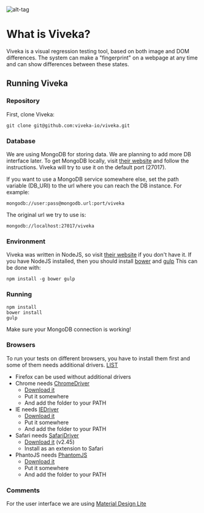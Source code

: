 ![alt-tag](http://viveka.io/viveka.png)

# What is Viveka?

Viveka is a visual regression testing tool, based on both image and DOM differences.
The system can make a "fingerprint" on a webpage at any time and can show differences
between these states.

## Running Viveka

### Repository

First, clone Viveka:

    git clone git@github.com:viveka-io/viveka.git

### Database

We are using MongoDB for storing data. We are planning to add more DB interface later.
To get MongoDB locally, visit [their website](https://www.mongodb.org/) and follow the instructions.
Viveka will try to use it on the default port (27017).

If you want to use a MongoDB service somewhere else, set the path variable (DB_URI) to the url where
you can reach the DB instance.
For example:

    mongodb://user:pass@mongodb.url:port/viveka

The original url we try to use is:

    mongodb://localhost:27017/viveka

### Environment

Viveka was written in NodeJS, so visit [their website](https://nodejs.org/en/) if you don't have it.
If you have NodeJS installed, then you should install [bower](http://bower.io/) and [gulp](http://gulpjs.com/)
This can be done with:

    npm install -g bower gulp

### Running
    npm install
    bower install
    gulp

Make sure your MongoDB connection is working!

### Browsers

To run your tests on different browsers, you have to install them first and some of them needs additional drivers. [LIST](http://www.seleniumhq.org/download/)

* Firefox can be used without additional drivers
* Chrome needs [ChromeDriver](https://sites.google.com/a/chromium.org/chromedriver/)
    * [Download it](https://sites.google.com/a/chromium.org/chromedriver/downloads)
    * Put it somewhere
    * And add the folder to your PATH
* IE needs [IEDriver](https://code.google.com/p/selenium/wiki/InternetExplorerDriver)
    * [Download it](http://selenium-release.storage.googleapis.com/index.html)
    * Put it somewhere
    * And add the folder to your PATH
* Safari needs [SafariDriver](https://code.google.com/p/selenium/wiki/SafariDriver)
    * [Download it](http://selenium-release.storage.googleapis.com/2.45/SafariDriver.safariextz) (v2.45)
    * Install as an extension to Safari
* PhantoJS needs [PhantomJS](http://phantomjs.org/)
    * [Download it](http://phantomjs.org/download.html)
    * Put it somewhere
    * And add the folder to your PATH

### Comments

For the user interface we are using [Material Design Lite](https://github.com/google/material-design-lite)
